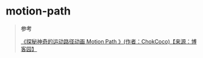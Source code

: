 <!--
 * @Author: yaohebin
 * @Date: 2023-04-11 10:56:35
 * @LastEditTime: 2023-04-11 10:57:35
 * @LastEditors: yaohebin
 * @Description: motion-path
-->
# motion-path

> **参考**
>
> [《探秘神奇的运动路径动画 Motion Path 》(作者：ChokCoco)【来源：博客园】](https://www.cnblogs.com/coco1s/p/14713110.html)
